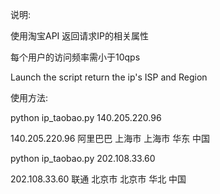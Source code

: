 说明:

使用淘宝API 返回请求IP的相关属性

每个用户的访问频率需小于10qps



Launch the  script  return the ip's  ISP and  Region



使用方法:

python  ip_taobao.py  140.205.220.96


140.205.220.96 阿里巴巴 上海市 上海市 华东 中国




python  ip_taobao.py  202.108.33.60


202.108.33.60 联通 北京市 北京市 华北 中国
